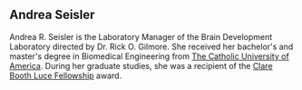 ## Andrea Seisler

Andrea R. Seisler is the Laboratory Manager of the Brain Development Laboratory directed by Dr. Rick O. Gilmore. She received her bachelor's and master's degree in Biomedical Engineering from [The Catholic University of America](http:http://www.cua.edu/). During her graduate studies, she was a recipient of the [Clare Booth Luce Fellowship](http://www.hluce.org/cblprogram.aspx) award.
